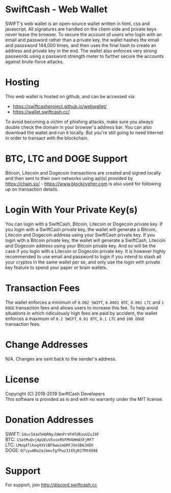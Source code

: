 # SwiftCash - Web Wallet

SWIFT's web wallet is an open-source wallet written in html, css and javascript. All signatures are handled on the client-side and private keys never leave the browser.
To secure the account of users who login with an email and password rather than a private key, the wallet hashes the email and passsword 144,000 times, and then uses the final hash to create an address and private key in the end.
The wallet also enforces very strong passwords using a password strength meter to further secure the accounts against brute-force attacks.

# Hosting
This web wallet is hosted on github, and can be accessed via:

* https://swiftcashproject.github.io/webwallet/
* https://wallet.swiftcash.cc/

To avoid becoming a victim of phishing attacks, make sure you always double check the domain in your browser's address bar. You can also download the wallet and run it locally. But you're still going to need Internet in order to transact with the blockchain.

# BTC, LTC and DOGE Support
Bitcoin, Litecoin and Dogecoin transactions are created and signed locally and then sent to their own networks using api(s) provided by https://chain.so/ - https://www.blockcypher.com is also used for following up on transaction details.

# Login With Your Private Key(s)
You can login with a SwiftCash, Bitcoin, Litecoin or Dogecoin private key. If you login with a SwiftCash private key, the wallet will generate a Bitcoin, Litecoin and Dogecoin address using your SwiftCash private key. If you login with a Bitcoin private key, the wallet will generate a SwiftCash, Litecoin and Dogecoin address using your Bitcoin private key. And so will be the case if you login with a Litecoin or Dogecoin private key. It is however highly recommended to use email and password to login if you intend to stash all your cryptos in the same wallet per se, and only use the login with private key feature to spend your paper or brain wallets.

# Transaction Fees
The wallet enforces a minimum of `0.002 SWIFT`, `0.0001 BTC`, `0.001 LTC` and `1 DOGE` transaction fees and allows users to increase this fee. To help avoid situations in which ridiculously high fees are paid by accident, the wallet enforces a maximum of `0.2 SWIFT`, `0.01 BTC`, `0.1 LTC` and `100 DOGE` transaction fees.

# Change Addresses
N/A. Changes are sent back to the sender's address.

# License
Copyright (C) 2018-2019 SwiftCash Developers <br />
This software is provided as is and with no warranty under the MIT license.

# Donation Addresses
SWIFT: `SXucSXaV5HURNyJUWnPrVFHTdRzoU2u19F`<br />
BTC: `13atMuQvjApUEuV5voxRVFMV6HHA5FjMFT`<br />
LTC: `LMoqd7ikoq4XViBF6wwimGRFJVeSB6JmDh`<br />
DOGE: `D7iyuAMa2aikmufgfPwz31X5yR1TMt698E` <br />

# Support
For support, join http://discord.swiftcash.cc

